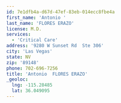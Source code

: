 ```yaml
---
id: 7e1dfb4a-d67d-47ef-83eb-014ecc8fbe4a
first_name: 'Antonio '
last_name: 'FLORES ERAZO'
license: M.D.
services:
  - 'Critical Care'
address: '9280 W Sunset Rd  Ste 306'
city: 'Las Vegas'
state: NV
zip: '89148'
phone: 702-696-7256
title: 'Antonio  FLORES ERAZO'
_geoloc:
  lng: -115.28485
  lat: 36.049095
---
```

